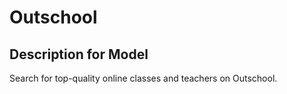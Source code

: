 # Outschool

## Description for Model

Search for top-quality online classes and teachers on Outschool.

